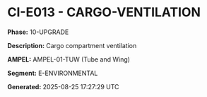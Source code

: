 # CI-E013 - CARGO-VENTILATION

**Phase:** 10-UPGRADE

**Description:** Cargo compartment ventilation

**AMPEL:** AMPEL-01-TUW (Tube and Wing)

**Segment:** E-ENVIRONMENTAL

**Generated:** 2025-08-25 17:27:29 UTC
